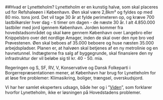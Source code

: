 ##Hvad er Lynetteholm?
Lynetteholm er en kunstig halvø, som skal placeres ud for Refshaleøen i København. Øen skal være 2,8km&sup2; og fyldes op med 80 mio. tons jord. Det vil tage 30 år at fylde perimeteren op, og kræve 700 lastbilkørsler hver dag - ti timer om dagen - de næste 30 år. I alt 4.850.000 lastbiler med jord igennem København. Jorden kommer fra hovedstadsområdet og skal køre gennem København over Langebro eller Knippelsbro over det nordlige Amager, inden de skal over den nye bro ved Prøvestenen. 
Øen skal beboes af 35.000 beboere og huse næsten 35.000 arbejdspladser. Planen er, at halvøen skal betjenes af en ny metrolinie og en havnetunnel. Indtægterne fra salg af byggegrunde, skal finansiere den ny infrastruktur der vil beløbe sig til kr. 40 - 50. mia. 

Regeringen og S, SF, RV, V, Konservative og Dansk Folkeparti i Borgerrepræsentationen mener, at København har brug for Lynetteholm for at løse fire problemer: Klimasikring, boliger, trængsel, overskudsjord.

Vi har her samlet eksperters udsagn, både her og i ”[Viden](/viden)”, som forklarer hvorfor Lynetteholm, ikke er løsningen  på Hovedstadens problemer. 
